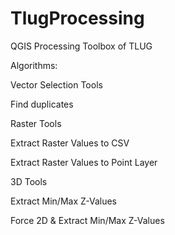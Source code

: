 # TlugProcessing
QGIS Processing Toolbox of TLUG

Algorithms:

Vector Selection Tools

  Find duplicates

Raster Tools

  Extract Raster Values to CSV
  
  Extract Raster Values to Point Layer

3D Tools

  Extract Min/Max Z-Values
  
  Force 2D & Extract Min/Max Z-Values
